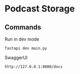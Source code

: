 # Podcast Storage

## Commands

Run in dev mode
```
fastapi dev main.py
```

SwaggerUI
```bash
http://127.0.0.1:8000/docs
``` 